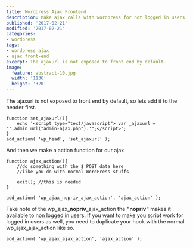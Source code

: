 ```yaml
---
title: Wordpress Ajax Frontend
description: Make ajax calls with wordpress for not logged in users.
published: '2017-02-21'
modified: '2017-02-21'
categories:
- wordpress
tags:
- wordpress ajax
- ajax front-end
excerpt: The ajaxurl is not exposed to front end by default.
image:
  feature: abstract-10.jpg
  width: '1136'
  height: '320'
---
```


<!-- more -->
The ajaxurl is not exposed to front end by default, so lets add it to the header first.

```php?start_inline=true
function set_ajaxurl(){
    echo '<script type="text/javascript"> var _ajaxurl = "'.admin_url("admin-ajax.php").'";</script>';
}
add_action( 'wp_head', 'set_ajaxurl' );
```
And then we make a action function  for our ajax
```php?start_inline=true
function ajax_action(){
    //do something with the $_POST data here
    //like you do with normal WordPress stuffs

    exit(); //this is needed
}

add_action( 'wp_ajax_nopriv_ajax_action', 'ajax_action' );
```
Take note of the wp_ajax_**nopriv**_ajax_action the **"nopriv"** makes it available to non logged in users. If you want to make you script work for logged in users as well, you need to duplicate your hook with the normal wp_ajax_ajax_action like so.
```php?start_inline=true
add_action( 'wp_ajax_ajax_action', 'ajax_action' );
```
